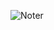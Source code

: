 ![Noter](https://user-images.githubusercontent.com/46347858/189587345-e3481b5b-aa83-48c6-b2bf-c8a29c12417a.png)
